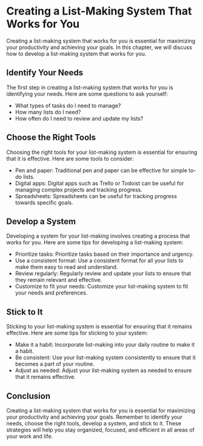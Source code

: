 Creating a List-Making System That Works for You
============================================================================

Creating a list-making system that works for you is essential for maximizing your productivity and achieving your goals. In this chapter, we will discuss how to develop a list-making system that works for you.

Identify Your Needs
-------------------

The first step in creating a list-making system that works for you is identifying your needs. Here are some questions to ask yourself:

* What types of tasks do I need to manage?
* How many lists do I need?
* How often do I need to review and update my lists?

Choose the Right Tools
----------------------

Choosing the right tools for your list-making system is essential for ensuring that it is effective. Here are some tools to consider:

* Pen and paper: Traditional pen and paper can be effective for simple to-do lists.
* Digital apps: Digital apps such as Trello or Todoist can be useful for managing complex projects and tracking progress.
* Spreadsheets: Spreadsheets can be useful for tracking progress towards specific goals.

Develop a System
----------------

Developing a system for your list-making involves creating a process that works for you. Here are some tips for developing a list-making system:

* Prioritize tasks: Prioritize tasks based on their importance and urgency.
* Use a consistent format: Use a consistent format for all your lists to make them easy to read and understand.
* Review regularly: Regularly review and update your lists to ensure that they remain relevant and effective.
* Customize to fit your needs: Customize your list-making system to fit your needs and preferences.

Stick to It
-----------

Sticking to your list-making system is essential for ensuring that it remains effective. Here are some tips for sticking to your system:

* Make it a habit: Incorporate list-making into your daily routine to make it a habit.
* Be consistent: Use your list-making system consistently to ensure that it becomes a part of your routine.
* Adjust as needed: Adjust your list-making system as needed to ensure that it remains effective.

Conclusion
----------

Creating a list-making system that works for you is essential for maximizing your productivity and achieving your goals. Remember to identify your needs, choose the right tools, develop a system, and stick to it. These strategies will help you stay organized, focused, and efficient in all areas of your work and life.
